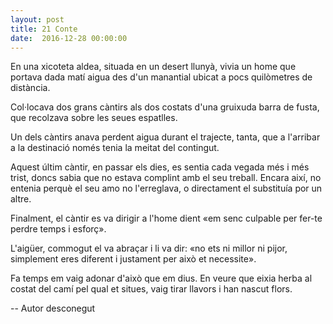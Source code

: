 ```yaml
---
layout: post
title: 21 Conte
date:  2016-12-28 00:00:00
---
```


En una xicoteta aldea, situada en un desert llunyà, vivia un home que portava dada matí aigua des d'un manantial ubicat a pocs quilòmetres de distància.

Col·locava dos grans càntirs als dos costats d'una gruixuda barra de fusta, que recolzava sobre les seues espatlles.

Un dels càntirs anava perdent aigua durant el trajecte, tanta, que a l'arribar a la destinació només tenia la meitat del contingut.

Aquest últim càntir, en passar els dies, es sentia cada vegada més i més trist, doncs sabia que no estava complint amb el seu treball. Encara així, no entenia perquè el seu amo no l'erreglava, o directament el substituía por un altre.

Finalment, el càntir es va dirigir a l'home dient «em senc culpable per fer-te perdre temps i esforç».

L'aigüer, commogut el va abraçar i li va dir: «no ets ni millor ni pijor, simplement eres diferent i justament per això et necessite».

Fa temps em vaig adonar d'això que em dius. En veure que eixia herba al costat del camí pel qual et situes, vaig tirar llavors i han nascut flors.

-- Autor desconegut
